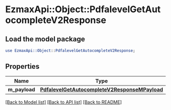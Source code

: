 # EzmaxApi::Object::PdfalevelGetAutocompleteV2Response

## Load the model package
```perl
use EzmaxApi::Object::PdfalevelGetAutocompleteV2Response;
```

## Properties
Name | Type | Description | Notes
------------ | ------------- | ------------- | -------------
**m_payload** | [**PdfalevelGetAutocompleteV2ResponseMPayload**](PdfalevelGetAutocompleteV2ResponseMPayload.md) |  | 

[[Back to Model list]](../README.md#documentation-for-models) [[Back to API list]](../README.md#documentation-for-api-endpoints) [[Back to README]](../README.md)


